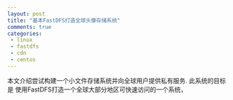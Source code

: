 ```yaml
--- 
layout: post
title: "基本FastDFS打造全球头像存储系统"
comments: true
categories:
 - linux
 - fastdfs
 - cdn
 - centos
---
```


本文介绍尝试构建一个小文件存储系统并向全球用户提供私有服务. 此系统的目标是
使用FastDFS打造一个全球大部分地区可快速访问的一个系统，
